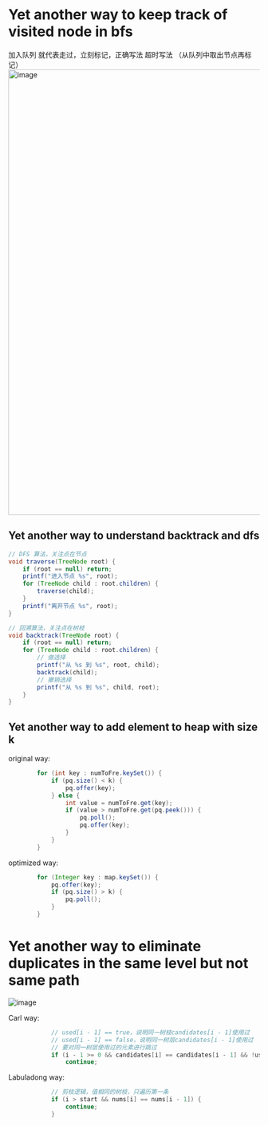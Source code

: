 # Yet another way to keep track of visited node in bfs
加入队列 就代表走过，立刻标记，正确写法
超时写法 （从队列中取出节点再标记）
<img width="893" alt="image" src="https://github.com/ZhengLin-Li/Learning_Repo/assets/63448884/99ad418f-9da5-490b-9d18-45bf9d7bf5eb">


## Yet another way to understand backtrack and dfs
```java
// DFS 算法，关注点在节点
void traverse(TreeNode root) {
    if (root == null) return;
    printf("进入节点 %s", root);
    for (TreeNode child : root.children) {
        traverse(child);
    }
    printf("离开节点 %s", root);
}

// 回溯算法，关注点在树枝
void backtrack(TreeNode root) {
    if (root == null) return;
    for (TreeNode child : root.children) {
        // 做选择
        printf("从 %s 到 %s", root, child);
        backtrack(child);
        // 撤销选择
        printf("从 %s 到 %s", child, root);
    }
}
```


## Yet another way to add element to heap with size k

original way:
```java
        for (int key : numToFre.keySet()) {
            if (pq.size() < k) {
                pq.offer(key);
            } else {
                int value = numToFre.get(key);
                if (value > numToFre.get(pq.peek())) {
                    pq.poll();
                    pq.offer(key);
                }
            }
        }
```


optimized way:
```java
        for (Integer key : map.keySet()) {
            pq.offer(key);
            if (pq.size() > k) {
                pq.poll();
            }
        }
```

# Yet another way to eliminate duplicates in the same level but not same path

![image](https://github.com/ZhengLin-Li/Learning_Repo/assets/63448884/1bedc4ca-84ea-47d5-be55-7968e5ba6dc5)


Carl way:
```java
            // used[i - 1] == true，说明同一树枝candidates[i - 1]使用过
            // used[i - 1] == false，说明同一树层candidates[i - 1]使用过
            // 要对同一树层使用过的元素进行跳过
            if (i - 1 >= 0 && candidates[i] == candidates[i - 1] && !used[i - 1])
                continue;
```

Labuladong way:
```java
            // 剪枝逻辑，值相同的树枝，只遍历第一条
            if (i > start && nums[i] == nums[i - 1]) {
                continue;
            }
```
